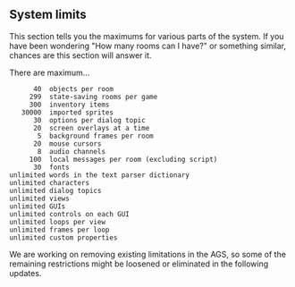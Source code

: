 System limits
-------------

This section tells you the maximums for various parts of the system. If
you have been wondering "How many rooms can I have?" or something
similar, chances are this section will answer it.

There are maximum...

          40  objects per room
         299  state-saving rooms per game
         300  inventory items
       30000  imported sprites
          30  options per dialog topic
          20  screen overlays at a time
           5  background frames per room
          20  mouse cursors
           8  audio channels
         100  local messages per room (excluding script)
          30  fonts
    unlimited words in the text parser dictionary
    unlimited characters
    unlimited dialog topics
    unlimited views
    unlimited GUIs
    unlimited controls on each GUI
    unlimited loops per view
    unlimited frames per loop
    unlimited custom properties

We are working on removing existing limitations in the AGS, so some of
the remaining restrictions might be loosened or eliminated in the
following updates.
